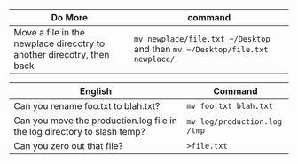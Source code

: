 Do More | command
--- | ---
Move a file in the newplace direcotry to another direcotry, then back | `mv newplace/file.txt ~/Desktop` and then `mv ~/Desktop/file.txt newplace/`

English | Command
--- | ---
Can you rename foo.txt to blah.txt? | `mv foo.txt blah.txt`
Can you move the production.log file in the log directory to slash temp? | `mv log/production.log /tmp`
Can you zero out that file? | `>file.txt`
